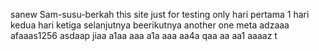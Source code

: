  sanew Sam-susu-berkah
this site just for testing only
hari pertama 1
hari kedua
hari ketiga
selanjutnya
beerikutnya
another one
meta
adzaaa
afaaas1256
asdaap
jiaa
a1aa
aaa
a1a
aaa
aa4a
qaa
aa
aa1
aaaaz
t
